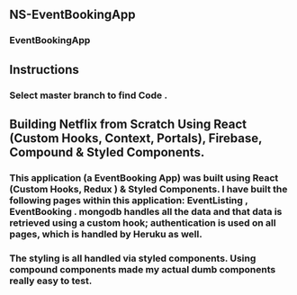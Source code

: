 ## NS-EventBookingApp
### EventBookingApp

## Instructions 
### Select master branch to find Code .
 
## Building Netflix from Scratch Using React (Custom Hooks, Context, Portals), Firebase, Compound & Styled Components.
### This application (a EventBooking App) was built using React (Custom Hooks, Redux )  & Styled Components. I have built the following pages within this application: EventListing , EventBooking  . mongodb handles all the data and that data is retrieved using a custom hook; authentication is used on all pages, which is handled by  Heruku as well.

### The styling is all handled via styled components. Using compound components made my actual dumb components really easy to test.
 

